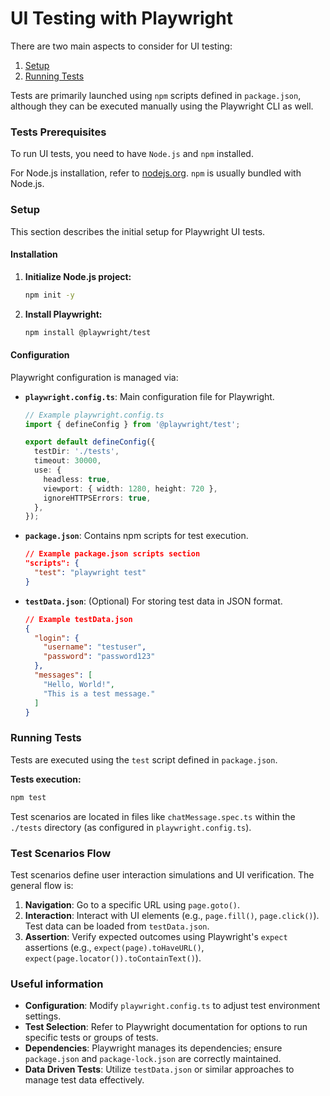# UI Testing with Playwright

There are two main aspects to consider for UI testing:
1. [Setup](#setup)
2. [Running Tests](#running-tests)

Tests are primarily launched using `npm` scripts defined in `package.json`, although they can be executed manually using the Playwright CLI as well.

### Tests Prerequisites

To run UI tests, you need to have `Node.js` and `npm` installed.

For Node.js installation, refer to [nodejs.org](https://nodejs.org/). `npm` is usually bundled with Node.js.

### Setup

This section describes the initial setup for Playwright UI tests.

#### Installation

1. **Initialize Node.js project:**
    ```bash
    npm init -y
    ```

2. **Install Playwright:**
    ```bash
    npm install @playwright/test
    ```

#### Configuration

Playwright configuration is managed via:

*   **`playwright.config.ts`**:  Main configuration file for Playwright.
    ```typescript
    // Example playwright.config.ts
    import { defineConfig } from '@playwright/test';

    export default defineConfig({
      testDir: './tests',
      timeout: 30000,
      use: {
        headless: true,
        viewport: { width: 1280, height: 720 },
        ignoreHTTPSErrors: true,
      },
    });
    ```
*   **`package.json`**: Contains npm scripts for test execution.
    ```json
    // Example package.json scripts section
    "scripts": {
      "test": "playwright test"
    }
    ```
*   **`testData.json`**: (Optional) For storing test data in JSON format.
    ```json
    // Example testData.json
    {
      "login": {
        "username": "testuser",
        "password": "password123"
      },
      "messages": [
        "Hello, World!",
        "This is a test message."
      ]
    }
    ```

### Running Tests

Tests are executed using the `test` script defined in `package.json`.

**Tests execution:**
```bash
npm test
```

Test scenarios are located in files like `chatMessage.spec.ts` within the `./tests` directory (as configured in `playwright.config.ts`).

### Test Scenarios Flow

Test scenarios define user interaction simulations and UI verification.  The general flow is:

1.  **Navigation**: Go to a specific URL using `page.goto()`.
2.  **Interaction**: Interact with UI elements (e.g., `page.fill()`, `page.click()`). Test data can be loaded from `testData.json`.
3.  **Assertion**: Verify expected outcomes using Playwright's `expect` assertions (e.g., `expect(page).toHaveURL()`, `expect(page.locator()).toContainText()`).

### Useful information

*   **Configuration**: Modify `playwright.config.ts` to adjust test environment settings.
*   **Test Selection**:  Refer to Playwright documentation for options to run specific tests or groups of tests.
*   **Dependencies**: Playwright manages its dependencies; ensure `package.json` and `package-lock.json` are correctly maintained.
*   **Data Driven Tests**: Utilize `testData.json` or similar approaches to manage test data effectively.